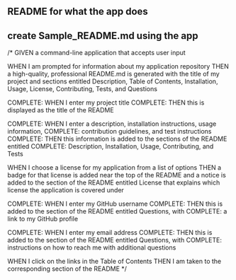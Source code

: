 ## README for what the app does

## create Sample_README.md using the app

/*
GIVEN a command-line application that accepts user input

WHEN I am prompted for information about my application repository
THEN a high-quality, professional README.md is generated with the title of my project and sections entitled Description, Table of Contents, Installation, Usage, License, Contributing, Tests, and Questions

COMPLETE: WHEN I enter my project title
COMPLETE: THEN this is displayed as the title of the README

COMPLETE: WHEN I enter a description, installation instructions, usage information, COMPLETE: contribution guidelines, and test instructions
COMPLETE: THEN this information is added to the sections of the README entitled COMPLETE: Description, Installation, Usage, Contributing, and Tests

WHEN I choose a license for my application from a list of options
THEN a badge for that license is added near the top of the README and a notice is added to the section of the README entitled License that explains which license the application is covered under

COMPLETE: WHEN I enter my GitHub username
COMPLETE: THEN this is added to the section of the README entitled Questions, with COMPLETE: a link to my GitHub profile

COMPLETE: WHEN I enter my email address
COMPLETE: THEN this is added to the section of the README entitled Questions, with COMPLETE: instructions on how to reach me with additional questions

WHEN I click on the links in the Table of Contents
THEN I am taken to the corresponding section of the README
*/

